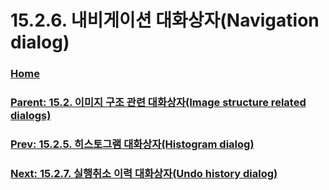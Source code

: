 # 15.2.6. 내비게이션 대화상자(Navigation dialog)

### [Home](./00-home.md)
### [Parent: 15.2. 이미지 구조 관련 대화상자(Image structure related dialogs)](./15-02-00-image-structure-related-dialogs.md)
### [Prev: 15.2.5. 히스토그램 대화상자(Histogram dialog)](./15-02-05-00-histogram-dialog.md)
### [Next: 15.2.7. 실행취소 이력 대화상자(Undo history dialog)](./15-02-07-undo-history-dialog.md)

